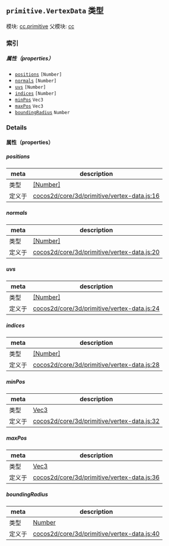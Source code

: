 ## `primitive.VertexData` 类型



模块: [cc.primitive](../modules/cc.primitive.md)
父模块: [cc](../modules/cc.md)






### 索引

##### 属性（properties）

  - [`positions`](#positions) `[Number]` 
  - [`normals`](#normals) `[Number]` 
  - [`uvs`](#uvs) `[Number]` 
  - [`indices`](#indices) `[Number]` 
  - [`minPos`](#minpos) `Vec3` 
  - [`maxPos`](#maxpos) `Vec3` 
  - [`boundingRadius`](#boundingradius) `Number` 





### Details


#### 属性（properties）


##### positions

> 

| meta | description |
|------|-------------|
| 类型 | <a href="https://developer.mozilla.org/en/JavaScript/Reference/Global_Objects/Number" class="crosslink external" target="_blank">[Number]</a> |
| 定义于 | [cocos2d/core/3d/primitive/vertex-data.js:16](https://github.com/cocos-creator/engine/blob/e222465ce8426e5cf32052e4f37701f3a529ed18/cocos2d/core/3d/primitive/vertex-data.js#L16) |



##### normals

> 

| meta | description |
|------|-------------|
| 类型 | <a href="https://developer.mozilla.org/en/JavaScript/Reference/Global_Objects/Number" class="crosslink external" target="_blank">[Number]</a> |
| 定义于 | [cocos2d/core/3d/primitive/vertex-data.js:20](https://github.com/cocos-creator/engine/blob/e222465ce8426e5cf32052e4f37701f3a529ed18/cocos2d/core/3d/primitive/vertex-data.js#L20) |



##### uvs

> 

| meta | description |
|------|-------------|
| 类型 | <a href="https://developer.mozilla.org/en/JavaScript/Reference/Global_Objects/Number" class="crosslink external" target="_blank">[Number]</a> |
| 定义于 | [cocos2d/core/3d/primitive/vertex-data.js:24](https://github.com/cocos-creator/engine/blob/e222465ce8426e5cf32052e4f37701f3a529ed18/cocos2d/core/3d/primitive/vertex-data.js#L24) |



##### indices

> 

| meta | description |
|------|-------------|
| 类型 | <a href="https://developer.mozilla.org/en/JavaScript/Reference/Global_Objects/Number" class="crosslink external" target="_blank">[Number]</a> |
| 定义于 | [cocos2d/core/3d/primitive/vertex-data.js:28](https://github.com/cocos-creator/engine/blob/e222465ce8426e5cf32052e4f37701f3a529ed18/cocos2d/core/3d/primitive/vertex-data.js#L28) |



##### minPos

> 

| meta | description |
|------|-------------|
| 类型 | <a href="../classes/Vec3.html" class="crosslink">Vec3</a> |
| 定义于 | [cocos2d/core/3d/primitive/vertex-data.js:32](https://github.com/cocos-creator/engine/blob/e222465ce8426e5cf32052e4f37701f3a529ed18/cocos2d/core/3d/primitive/vertex-data.js#L32) |



##### maxPos

> 

| meta | description |
|------|-------------|
| 类型 | <a href="../classes/Vec3.html" class="crosslink">Vec3</a> |
| 定义于 | [cocos2d/core/3d/primitive/vertex-data.js:36](https://github.com/cocos-creator/engine/blob/e222465ce8426e5cf32052e4f37701f3a529ed18/cocos2d/core/3d/primitive/vertex-data.js#L36) |



##### boundingRadius

> 

| meta | description |
|------|-------------|
| 类型 | <a href="https://developer.mozilla.org/en/JavaScript/Reference/Global_Objects/Number" class="crosslink external" target="_blank">Number</a> |
| 定义于 | [cocos2d/core/3d/primitive/vertex-data.js:40](https://github.com/cocos-creator/engine/blob/e222465ce8426e5cf32052e4f37701f3a529ed18/cocos2d/core/3d/primitive/vertex-data.js#L40) |






